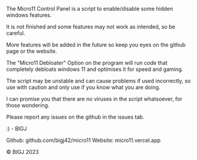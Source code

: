 The Micro11 Control Panel is a script to enable/disable some hidden windows features.

It is not finished and some features may not work as intended, so be careful.

More features will be added in the future so keep you eyes on the github page or the website.

The "Micro11 Debloater" Option on the program will run code that completely debloats windows 11 and optimises it for speed and gaming.

The script may be unstable and can cause problems if used incorrectly, so use with caution and only use if you know what you are doing.

I can promise you that there are no viruses in the script whatsoever, for those wondering.

Please report any issues on the github in the issues tab.

:) - BIGJ

Github: github.com/bigj42/micro11
Website: micro11.vercel.app

© BIGJ 2023 
